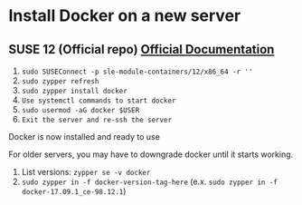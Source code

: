 # Install Docker on a new server

## SUSE 12 (Official repo) [Official Documentation](https://documentation.suse.com/sles/12-SP4/single-html/SLES-dockerquick/index.html#cha-docker-installation)

1. `sudo SUSEConnect -p sle-module-containers/12/x86_64 -r ''`
2. `sudo zypper refresh`
3. `sudo zypper install docker`
4. `Use systemctl commands to start docker`
5. `sudo usermod -aG docker $USER`
6. `Exit the server and re-ssh the server`

Docker is now installed and ready to use

For older servers, you may have to downgrade docker until it starts working.

1. List versions: `zypper se -v docker`
2. `sudo zypper in -f docker-version-tag-here` (e.x. `sudo zypper in -f docker-17.09.1_ce-98.12.1`)